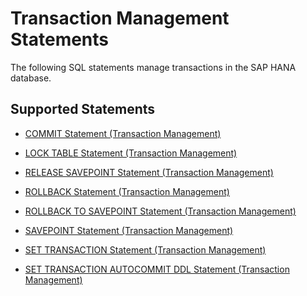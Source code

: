 <!-- loio20a3ae8a75191014b039b36c43e2029d -->

# Transaction Management Statements

The following SQL statements manage transactions in the SAP HANA database.



## Supported Statements

-   [COMMIT Statement \(Transaction Management\)](commit-statement-transaction-management-20d39db.md)

-   [LOCK TABLE Statement \(Transaction Management\)](lock-table-statement-transaction-management-20f88d8.md)

-   [RELEASE SAVEPOINT Statement \(Transaction Management\)](release-savepoint-statement-transaction-management-445eb4d.md)

-   [ROLLBACK Statement \(Transaction Management\)](rollback-statement-transaction-management-20fcc45.md)

-   [ROLLBACK TO SAVEPOINT Statement \(Transaction Management\)](rollback-to-savepoint-statement-transaction-management-104ae26.md)

-   [SAVEPOINT Statement \(Transaction Management\)](savepoint-statement-transaction-management-cd4172a.md)

-   [SET TRANSACTION Statement \(Transaction Management\)](set-transaction-statement-transaction-management-20fdf9c.md)

-   [SET TRANSACTION AUTOCOMMIT DDL Statement \(Transaction Management\)](set-transaction-autocommit-ddl-statement-transaction-management-d538d11.md)


